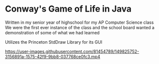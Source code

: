 # Conway's Game of Life in Java

Written in my senior year of highschool for my AP Computer Science class
We were the first ever instance of the class and the school board wanted a demonstration of some of what we had learned

Utilizes the Princeton StdDraw Library for its GUI

https://user-images.githubusercontent.com/81454789/149825752-3156891a-1575-42f9-9bb8-037768ce0fc3.mp4

